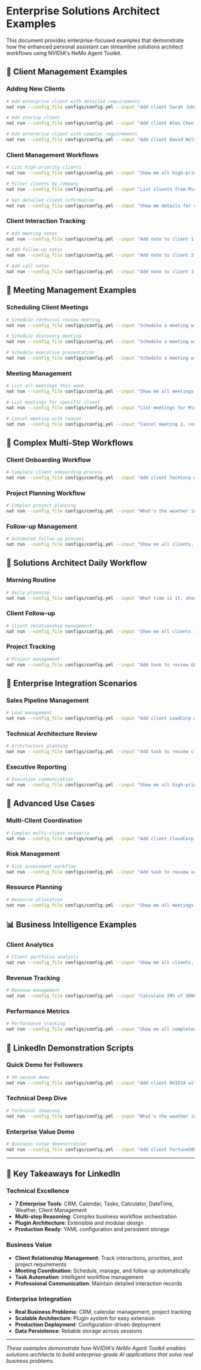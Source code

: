 # Enterprise Solutions Architect Examples

This document provides enterprise-focused examples that demonstrate how the enhanced personal assistant can streamline solutions architect workflows using NVIDIA's NeMo Agent Toolkit.

## 🏢 **Client Management Examples**

### **Adding New Clients**
```bash
# Add enterprise client with detailed requirements
nat run --config_file configs/config.yml --input "Add client Sarah Johnson from Microsoft with email sarah.johnson@microsoft.com, phone 555-0100, project requirements: GPU cluster optimization for AI training workloads, priority: high"

# Add startup client
nat run --config_file configs/config.yml --input "Add client Alex Chen from AIStartup with email alex@aistartup.com, project requirements: Edge AI deployment strategy, priority: medium"

# Add enterprise client with complex requirements
nat run --config_file configs/config.yml --input "Add client David Wilson from Fortune500 with email david.wilson@fortune500.com, phone 555-0200, project requirements: Multi-cloud AI infrastructure design with security compliance and cost optimization, priority: high"
```

### **Client Management Workflows**
```bash
# List high-priority clients
nat run --config_file configs/config.yml --input "Show me all high-priority clients"

# Filter clients by company
nat run --config_file configs/config.yml --input "List clients from Microsoft"

# Get detailed client information
nat run --config_file configs/config.yml --input "Show me details for client 1"
```

### **Client Interaction Tracking**
```bash
# Add meeting notes
nat run --config_file configs/config.yml --input "Add note to client 1: Had technical review meeting. Client approved GPU cluster design. Budget confirmed at $500K. Next milestone: Infrastructure deployment planning."

# Add follow-up notes
nat run --config_file configs/config.yml --input "Add note to client 2: Sent proposal for edge AI deployment. Client requested additional cost analysis. Follow up scheduled for next week."

# Add call notes
nat run --config_file configs/config.yml --input "Add note to client 3: Had discovery call about multi-cloud requirements. Client needs security compliance documentation. Technical team will review next week."
```

## 📅 **Meeting Management Examples**

### **Scheduling Client Meetings**
```bash
# Schedule technical review meeting
nat run --config_file configs/config.yml --input "Schedule a meeting with Sarah Johnson and Mike Chen tomorrow at 10 AM for 2 hours, title: GPU Cluster Technical Review"

# Schedule discovery meeting
nat run --config_file configs/config.yml --input "Schedule a meeting with Alex Chen next Tuesday at 2 PM for 1 hour, title: Edge AI Strategy Discovery"

# Schedule executive presentation
nat run --config_file configs/config.yml --input "Schedule a meeting with David Wilson and executive team next Friday at 9 AM for 3 hours, title: Multi-Cloud AI Infrastructure Executive Presentation"
```

### **Meeting Management**
```bash
# List all meetings this week
nat run --config_file configs/config.yml --input "Show me all meetings this week"

# List meetings for specific client
nat run --config_file configs/config.yml --input "List meetings for Microsoft"

# Cancel meeting with reason
nat run --config_file configs/config.yml --input "Cancel meeting 1, reason: Client requested reschedule due to executive availability"
```

## 🔄 **Complex Multi-Step Workflows**

### **Client Onboarding Workflow**
```bash
# Complete client onboarding process
nat run --config_file configs/config.yml --input "Add client TechCorp with requirements: AI infrastructure assessment, priority high. Schedule discovery meeting tomorrow 2 PM for 1 hour. Add task to prepare technical proposal by Friday. Calculate 20% of 100000 for contingency budget."
```

### **Project Planning Workflow**
```bash
# Complex project planning
nat run --config_file configs/config.yml --input "What's the weather in San Francisco, add task to prepare GPU cluster proposal, schedule technical review meeting next Tuesday 10 AM for 2 hours, add note to client 1: Project planning initiated, then show me all pending tasks"
```

### **Follow-up Management**
```bash
# Automated follow-up process
nat run --config_file configs/config.yml --input "Show me all clients, add task to follow up with high-priority clients this week, schedule weekly review meeting for Friday 3 PM, then calculate total project value from all active clients"
```

## 💼 **Solutions Architect Daily Workflow**

### **Morning Routine**
```bash
# Daily planning
nat run --config_file configs/config.yml --input "What time is it, show me all meetings today, list high-priority clients, and add task to prepare for 10 AM technical review"
```

### **Client Follow-up**
```bash
# Client relationship management
nat run --config_file configs/config.yml --input "Show me all clients I haven't contacted this week, add task to call Microsoft about proposal status, schedule follow-up meeting with AIStartup for next week"
```

### **Project Tracking**
```bash
# Project management
nat run --config_file configs/config.yml --input "Add task to review GPU cluster specifications, add task to prepare cost analysis for Fortune500, schedule project review meeting for next Monday, then show me all pending tasks"
```

## 🎯 **Enterprise Integration Scenarios**

### **Sales Pipeline Management**
```bash
# Lead management
nat run --config_file configs/config.yml --input "Add client LeadCorp with requirements: AI consulting services, priority medium. Schedule qualification meeting next week. Add task to prepare sales presentation. Calculate 15% of 75000 for sales commission."
```

### **Technical Architecture Review**
```bash
# Architecture planning
nat run --config_file configs/config.yml --input "Add task to review cloud architecture diagrams, schedule architecture review meeting with technical team tomorrow 1 PM for 2 hours, add note to client 1: Architecture review scheduled, then calculate total project timeline"
```

### **Executive Reporting**
```bash
# Executive communication
nat run --config_file configs/config.yml --input "Show me all high-priority clients, calculate total project value, schedule executive update meeting for next Friday 9 AM, add task to prepare executive summary report"
```

## 🚀 **Advanced Use Cases**

### **Multi-Client Coordination**
```bash
# Complex multi-client scenario
nat run --config_file configs/config.yml --input "Add client CloudCorp with requirements: Multi-cloud AI deployment, priority high. Schedule technical workshop next Wednesday 9 AM for 4 hours. Add task to coordinate with Microsoft and Fortune500 teams. Calculate 25% of 200000 for project budget."
```

### **Risk Management**
```bash
# Risk assessment workflow
nat run --config_file configs/config.yml --input "Add task to review security compliance requirements, schedule risk assessment meeting with legal team next Monday 2 PM for 1 hour, add note to client 1: Security review initiated, then calculate contingency budget for all active projects"
```

### **Resource Planning**
```bash
# Resource allocation
nat run --config_file configs/config.yml --input "Show me all meetings this month, calculate total meeting hours, add task to review resource allocation, schedule resource planning meeting for next week, then show me all high-priority tasks"
```

## 📊 **Business Intelligence Examples**

### **Client Analytics**
```bash
# Client portfolio analysis
nat run --config_file configs/config.yml --input "Show me all clients, calculate total project value, identify highest priority clients, schedule portfolio review meeting for next Friday, add task to prepare client analytics report"
```

### **Revenue Tracking**
```bash
# Revenue management
nat run --config_file configs/config.yml --input "Calculate 20% of 500000 for TechCorp project, calculate 15% of 300000 for AIStartup project, add task to prepare revenue forecast, schedule financial review meeting for next Tuesday"
```

### **Performance Metrics**
```bash
# Performance tracking
nat run --config_file configs/config.yml --input "Show me all completed tasks this week, calculate total meeting hours, add task to prepare weekly performance report, schedule performance review meeting for next Monday"
```

## 🎯 **LinkedIn Demonstration Scripts**

### **Quick Demo for Followers**
```bash
# 30-second demo
nat run --config_file configs/config.yml --input "Add client NVIDIA with requirements: AI agent toolkit demonstration, priority high. Schedule demo meeting tomorrow 3 PM for 1 hour. Add task to prepare technical presentation. Show me all meetings this week."
```

### **Technical Deep Dive**
```bash
# Technical showcase
nat run --config_file configs/config.yml --input "What's the weather in Santa Clara, add client TechCorp with GPU cluster requirements, schedule architecture review meeting next Tuesday 10 AM for 2 hours, add task to prepare cost analysis, then show me all high-priority clients and their project requirements"
```

### **Enterprise Value Demo**
```bash
# Business value demonstration
nat run --config_file configs/config.yml --input "Add client Fortune500 with multi-cloud AI requirements, priority high. Schedule executive presentation next Friday 9 AM for 3 hours. Add task to prepare ROI analysis. Calculate 20% of 1000000 for project budget. Show me all meetings and tasks for this project."
```

---

## 🎯 **Key Takeaways for LinkedIn**

### **Technical Excellence**
- **7 Enterprise Tools**: CRM, Calendar, Tasks, Calculator, DateTime, Weather, Client Management
- **Multi-step Reasoning**: Complex business workflow orchestration
- **Plugin Architecture**: Extensible and modular design
- **Production Ready**: YAML configuration and persistent storage

### **Business Value**
- **Client Relationship Management**: Track interactions, priorities, and project requirements
- **Meeting Coordination**: Schedule, manage, and follow up automatically
- **Task Automation**: Intelligent workflow management
- **Professional Communication**: Maintain detailed interaction records

### **Enterprise Integration**
- **Real Business Problems**: CRM, calendar management, project tracking
- **Scalable Architecture**: Plugin system for easy extension
- **Production Deployment**: Configuration-driven deployment
- **Data Persistence**: Reliable storage across sessions

---

*These examples demonstrate how NVIDIA's NeMo Agent Toolkit enables solutions architects to build enterprise-grade AI applications that solve real business problems.*
